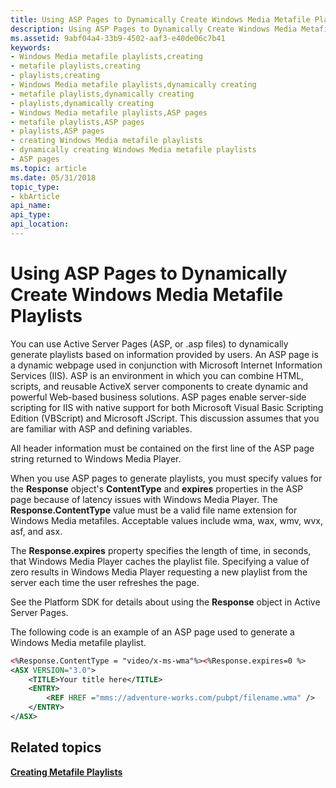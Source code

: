```yaml
---
title: Using ASP Pages to Dynamically Create Windows Media Metafile Playlists
description: Using ASP Pages to Dynamically Create Windows Media Metafile Playlists
ms.assetid: 9abf04a4-33b9-4502-aaf3-e40de06c7b41
keywords:
- Windows Media metafile playlists,creating
- metafile playlists,creating
- playlists,creating
- Windows Media metafile playlists,dynamically creating
- metafile playlists,dynamically creating
- playlists,dynamically creating
- Windows Media metafile playlists,ASP pages
- metafile playlists,ASP pages
- playlists,ASP pages
- creating Windows Media metafile playlists
- dynamically creating Windows Media metafile playlists
- ASP pages
ms.topic: article
ms.date: 05/31/2018
topic_type: 
- kbArticle
api_name: 
api_type: 
api_location: 
---
```


# Using ASP Pages to Dynamically Create Windows Media Metafile Playlists

You can use Active Server Pages (ASP, or .asp files) to dynamically generate playlists based on information provided by users. An ASP page is a dynamic webpage used in conjunction with Microsoft Internet Information Services (IIS). ASP is an environment in which you can combine HTML, scripts, and reusable ActiveX server components to create dynamic and powerful Web-based business solutions. ASP pages enable server-side scripting for IIS with native support for both Microsoft Visual Basic Scripting Edition (VBScript) and Microsoft JScript. This discussion assumes that you are familiar with ASP and defining variables.

All header information must be contained on the first line of the ASP page string returned to Windows Media Player.

When you use ASP pages to generate playlists, you must specify values for the **Response** object's **ContentType** and **expires** properties in the ASP page because of latency issues with Windows Media Player. The **Response.ContentType** value must be a valid file name extension for Windows Media metafiles. Acceptable values include wma, wax, wmv, wvx, asf, and asx.

The **Response.expires** property specifies the length of time, in seconds, that Windows Media Player caches the playlist file. Specifying a value of zero results in Windows Media Player requesting a new playlist from the server each time the user refreshes the page.

See the Platform SDK for details about using the **Response** object in Active Server Pages.

The following code is an example of an ASP page used to generate a Windows Media metafile playlist.


```XML
<%Response.ContentType = "video/x-ms-wma"%><%Response.expires=0 %>
<ASX VERSION="3.0">
    <TITLE>Your title here</TITLE>
    <ENTRY>
        <REF HREF ="mms://adventure-works.com/pubpt/filename.wma" />
    </ENTRY>
</ASX>

```



## Related topics

<dl> <dt>

[**Creating Metafile Playlists**](creating-metafile-playlists.md)
</dt> </dl>

 

 




